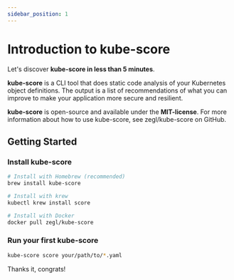 ```yaml
---
sidebar_position: 1
---
```


# Introduction to kube-score

Let's discover **kube-score in less than 5 minutes**.

**kube-score** is a CLI tool that does static code analysis of your Kubernetes object definitions. The output is a list of recommendations of what you can improve to make your application more secure and resilient.

**kube-score** is open-source and available under the **MIT-license**. For more information about how to use kube-score, see zegl/kube-score on GitHub.

## Getting Started

### Install kube-score

```bash
# Install with Homebrew (recommended)
brew install kube-score

# Install with krew
kubectl krew install score

# Install with Docker
docker pull zegl/kube-score
```

### Run your first kube-score

```bash
kube-score score your/path/to/*.yaml
```

Thanks it, congrats!